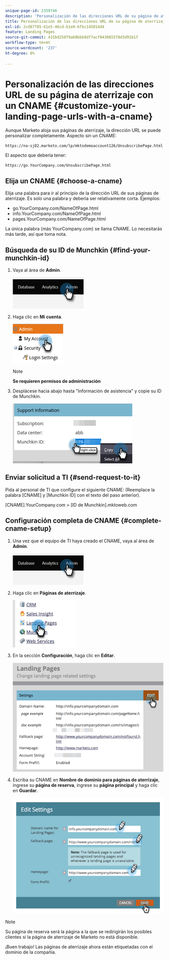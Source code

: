 ```yaml
---
unique-page-id: 2359746
description: 'Personalización de las direcciones URL de su página de aterrizaje con un CNAME: documentos de Marketo: documentación del producto'
title: Personalización de las direcciones URL de su página de aterrizaje con un CNAME
exl-id: 2cd87785-61e5-46cd-b1e0-6fbc145014d4
feature: Landing Pages
source-git-commit: 431bd258f9a68bbb9df7acf043085578d3d91b1f
workflow-type: tm+mt
source-wordcount: '237'
ht-degree: 0%

---
```


# Personalización de las direcciones URL de su página de aterrizaje con un CNAME {#customize-your-landing-page-urls-with-a-cname}

Aunque Marketo aloja sus páginas de aterrizaje, la dirección URL se puede personalizar completamente. Aspecto sin un CNAME:

`https://na-sj02.marketo.com/lp/mktodemoaccount126/UnsubscribePage.html`

El aspecto que debería tener:

`https://go.YourCompany.com/UnsubscribePage.html`

## Elija un CNAME {#choose-a-cname}

Elija una palabra para ir al principio de la dirección URL de sus páginas de aterrizaje. Es solo una palabra y debería ser relativamente corta. Ejemplos:

* go.YourCompany.com/NameOfPage.html
* info.YourCompany.com/NameOfPage.html
* pages.YourCompany.com/NameOfPage.html

La única palabra (más YourCompany.com) se llama CNAME. Lo necesitarás más tarde, así que toma nota.

## Búsqueda de su ID de Munchkin {#find-your-munchkin-id}

1. Vaya al área de **Admin**.

   ![](assets/customize-your-landing-page-urls-with-a-cname-1.png)

1. Haga clic en **Mi cuenta**.

   ![](assets/customize-your-landing-page-urls-with-a-cname-2.png)

   >[!NOTE]
   >
   >**Se requieren permisos de administración**

1. Desplácese hacia abajo hasta &quot;Información de asistencia&quot; y copie su ID de Munchkin.

   ![](assets/customize-your-landing-page-urls-with-a-cname-3.png)

## Enviar solicitud a TI {#send-request-to-it}

Pida al personal de TI que configure el siguiente CNAME: (Reemplace la palabra [CNAME] y [Munchkin ID] con el texto del paso anterior).

[CNAME].YourCompany.com > [ID de Munchkin].mktoweb.com

## Configuración completa de CNAME {#complete-cname-setup}

1. Una vez que el equipo de TI haya creado el CNAME, vaya al área de **Admin**.

   ![](assets/customize-your-landing-page-urls-with-a-cname-4.png)

1. Haga clic en **Páginas de aterrizaje**.

   ![](assets/customize-your-landing-page-urls-with-a-cname-5.png)

1. En la sección **Configuración**, haga clic en **Editar**.

   ![](assets/customize-your-landing-page-urls-with-a-cname-6.png)

1. Escriba su CNAME en **Nombre de dominio para páginas de aterrizaje**, ingrese su **página de reserva**, ingrese su **página principal** y haga clic en **Guardar**.

   ![](assets/customize-your-landing-page-urls-with-a-cname-7.png)

>[!NOTE]
>
>Su página de reserva será la página a la que se redirigirán los posibles clientes si la página de aterrizaje de Marketo no está disponible.

¡Buen trabajo! Las páginas de aterrizaje ahora están etiquetadas con el dominio de la compañía.
